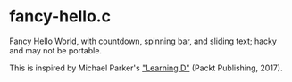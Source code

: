 # fancy-hello.c
Fancy Hello World, with countdown, spinning bar, and sliding text;
hacky and may not be portable.

This is inspired by Michael Parker's ["Learning D"](https://www.amazon.com/Learning-D-Michael-Parker/dp/1783552484) (Packt Publishing, 2017).
